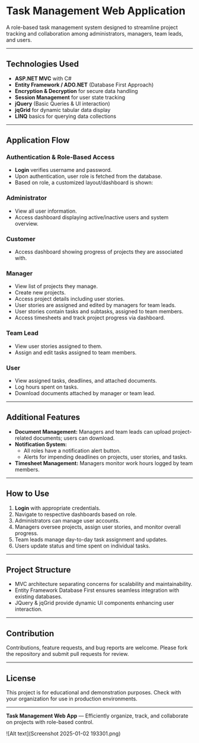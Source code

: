 # Task Management Web Application

A role-based task management system designed to streamline project tracking and collaboration among administrators, managers, team leads, and users.

---

## Technologies Used

- **ASP.NET MVC** with C#
- **Entity Framework / ADO.NET** (Database First Approach)
- **Encryption & Decryption** for secure data handling
- **Session Management** for user state tracking
- **jQuery** (Basic Queries & UI interaction)
- **jqGrid** for dynamic tabular data display
- **LINQ** basics for querying data collections

---

## Application Flow

### Authentication & Role-Based Access
- **Login** verifies username and password.
- Upon authentication, user role is fetched from the database.
- Based on role, a customized layout/dashboard is shown:

### Administrator
- View all user information.
- Access dashboard displaying active/inactive users and system overview.

### Customer
- Access dashboard showing progress of projects they are associated with.

### Manager
- View list of projects they manage.
- Create new projects.
- Access project details including user stories.
- User stories are assigned and edited by managers for team leads.
- User stories contain tasks and subtasks, assigned to team members.
- Access timesheets and track project progress via dashboard.

### Team Lead
- View user stories assigned to them.
- Assign and edit tasks assigned to team members.

### User
- View assigned tasks, deadlines, and attached documents.
- Log hours spent on tasks.
- Download documents attached by manager or team lead.

---

## Additional Features

- **Document Management:** Managers and team leads can upload project-related documents; users can download.
- **Notification System:** 
  - All roles have a notification alert button.
  - Alerts for impending deadlines on projects, user stories, and tasks.
- **Timesheet Management:** Managers monitor work hours logged by team members.

---

## How to Use

1. **Login** with appropriate credentials.
2. Navigate to respective dashboards based on role.
3. Administrators can manage user accounts.
4. Managers oversee projects, assign user stories, and monitor overall progress.
5. Team leads manage day-to-day task assignment and updates.
6. Users update status and time spent on individual tasks.

---

## Project Structure

- MVC architecture separating concerns for scalability and maintainability.
- Entity Framework Database First ensures seamless integration with existing databases.
- JQuery & jqGrid provide dynamic UI components enhancing user interaction.

---

## Contribution

Contributions, feature requests, and bug reports are welcome. Please fork the repository and submit pull requests for review.

---

## License

This project is for educational and demonstration purposes. Check with your organization for use in production environments.

---

**Task Management Web App** — Efficiently organize, track, and collaborate on projects with role-based control.


![Alt text](Screenshot 2025-01-02 193301.png)
